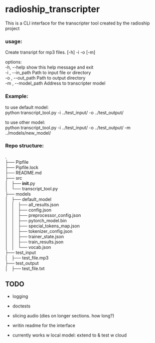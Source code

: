 # radioship_transcripter
This is a CLI interface for the transcripter tool created by the radioship project  

### usage: 
Create transript for mp3 files. [-h] -i  -o  [-m]
  
options:  
  -h, --help          show this help message and exit  
  -i , --in_path      Path to input file or directory  
  -o , --out_path     Path to output directory  
  -m , --model_path   Address to transcripter model  
  
### Example:
to use default model:  
python transcript_tool.py -i ../test_input/ -o ../test_output/   

to use other model:  
python transcript_tool.py -i ../test_input/ -o ../test_output/ -m ../models/new_model/  

### Repo structure:
.  
├── Pipfile  
├── Pipfile.lock  
├── README.md  
├── src  
│   ├── __init__.py  
│   └── transcript_tool.py  
├── models  
│   ├── default_model  
│   │   ├── all_results.json  
│   │   ├── config.json  
│   │   ├── preprocessor_config.json  
│   │   ├── pytorch_model.bin  
│   │   ├── special_tokens_map.json  
│   │   ├── tokenizer_config.json  
│   │   ├── trainer_state.json  
│   │   ├── train_results.json  
│   │   └── vocab.json  
├── test_input  
│   ├── test_file.mp3  
├── test_output  
│   ├── test_file.txt  
  

## TODO
- logging
- doctests
- slicing audio (dies on longer sections. how long?)
- writin readme for the interface

- currently works w local model: extend to & test w cloud

